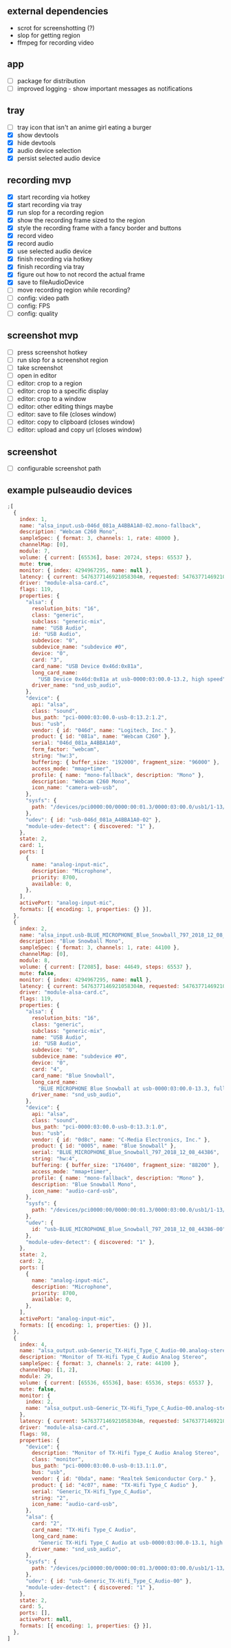 ## external dependencies

- scrot for screenshotting (?)
- slop for getting region
- ffmpeg for recording video

## app

- [ ] package for distribution
- [ ] improved logging - show important messages as notifications

## tray

- [ ] tray icon that isn't an anime girl eating a burger
- [x] show devtools
- [x] hide devtools
- [x] audio device selection
- [x] persist selected audio device

## recording mvp

- [x] start recording via hotkey
- [x] start recording via tray
- [x] run slop for a recording region
- [x] show the recording frame sized to the region
- [x] style the recording frame with a fancy border and buttons
- [x] record video
- [x] record audio
- [x] use selected audio device
- [x] finish recording via hotkey
- [x] finish recording via tray
- [x] figure out how to not record the actual frame
- [x] save to fileAudioDevice
- [ ] move recording region while recording?
- [ ] config: video path
- [ ] config: FPS
- [ ] config: quality

## screenshot mvp

- [ ] press screenshot hotkey
- [ ] run slop for a screenshot region
- [ ] take screenshot
- [ ] open in editor
- [ ] editor: crop to a region
- [ ] editor: crop to a specific display
- [ ] editor: crop to a window
- [ ] editor: other editing things maybe
- [ ] editor: save to file (closes window)
- [ ] editor: copy to clipboard (closes window)
- [ ] editor: upload and copy url (closes window)

## screenshot

- [ ] configurable screenshot path

## example pulseaudio devices

```js
;[
  {
    index: 1,
    name: "alsa_input.usb-046d_081a_A4BBA1A0-02.mono-fallback",
    description: "Webcam C260 Mono",
    sampleSpec: { format: 3, channels: 1, rate: 48000 },
    channelMap: [0],
    module: 7,
    volume: { current: [65536], base: 20724, steps: 65537 },
    mute: true,
    monitor: { index: 4294967295, name: null },
    latency: { current: 5476377146921058304n, requested: 5476377146921058304n },
    driver: "module-alsa-card.c",
    flags: 119,
    properties: {
      "alsa": {
        resolution_bits: "16",
        class: "generic",
        subclass: "generic-mix",
        name: "USB Audio",
        id: "USB Audio",
        subdevice: "0",
        subdevice_name: "subdevice #0",
        device: "0",
        card: "3",
        card_name: "USB Device 0x46d:0x81a",
        long_card_name:
          "USB Device 0x46d:0x81a at usb-0000:03:00.0-13.2, high speed",
        driver_name: "snd_usb_audio",
      },
      "device": {
        api: "alsa",
        class: "sound",
        bus_path: "pci-0000:03:00.0-usb-0:13.2:1.2",
        bus: "usb",
        vendor: { id: "046d", name: "Logitech, Inc." },
        product: { id: "081a", name: "Webcam C260" },
        serial: "046d_081a_A4BBA1A0",
        form_factor: "webcam",
        string: "hw:3",
        buffering: { buffer_size: "192000", fragment_size: "96000" },
        access_mode: "mmap+timer",
        profile: { name: "mono-fallback", description: "Mono" },
        description: "Webcam C260 Mono",
        icon_name: "camera-web-usb",
      },
      "sysfs": {
        path: "/devices/pci0000:00/0000:00:01.3/0000:03:00.0/usb1/1-13/1-13.2/1-13.2:1.2/sound/card3",
      },
      "udev": { id: "usb-046d_081a_A4BBA1A0-02" },
      "module-udev-detect": { discovered: "1" },
    },
    state: 2,
    card: 1,
    ports: [
      {
        name: "analog-input-mic",
        description: "Microphone",
        priority: 8700,
        available: 0,
      },
    ],
    activePort: "analog-input-mic",
    formats: [{ encoding: 1, properties: {} }],
  },
  {
    index: 2,
    name: "alsa_input.usb-BLUE_MICROPHONE_Blue_Snowball_797_2018_12_08_44386-00.mono-fallback",
    description: "Blue Snowball Mono",
    sampleSpec: { format: 3, channels: 1, rate: 44100 },
    channelMap: [0],
    module: 8,
    volume: { current: [72085], base: 44649, steps: 65537 },
    mute: false,
    monitor: { index: 4294967295, name: null },
    latency: { current: 5476377146921058304n, requested: 5476377146921058304n },
    driver: "module-alsa-card.c",
    flags: 119,
    properties: {
      "alsa": {
        resolution_bits: "16",
        class: "generic",
        subclass: "generic-mix",
        name: "USB Audio",
        id: "USB Audio",
        subdevice: "0",
        subdevice_name: "subdevice #0",
        device: "0",
        card: "4",
        card_name: "Blue Snowball",
        long_card_name:
          "BLUE MICROPHONE Blue Snowball at usb-0000:03:00.0-13.3, full speed",
        driver_name: "snd_usb_audio",
      },
      "device": {
        api: "alsa",
        class: "sound",
        bus_path: "pci-0000:03:00.0-usb-0:13.3:1.0",
        bus: "usb",
        vendor: { id: "0d8c", name: "C-Media Electronics, Inc." },
        product: { id: "0005", name: "Blue Snowball" },
        serial: "BLUE_MICROPHONE_Blue_Snowball_797_2018_12_08_44386",
        string: "hw:4",
        buffering: { buffer_size: "176400", fragment_size: "88200" },
        access_mode: "mmap+timer",
        profile: { name: "mono-fallback", description: "Mono" },
        description: "Blue Snowball Mono",
        icon_name: "audio-card-usb",
      },
      "sysfs": {
        path: "/devices/pci0000:00/0000:00:01.3/0000:03:00.0/usb1/1-13/1-13.3/1-13.3:1.0/sound/card4",
      },
      "udev": {
        id: "usb-BLUE_MICROPHONE_Blue_Snowball_797_2018_12_08_44386-00",
      },
      "module-udev-detect": { discovered: "1" },
    },
    state: 2,
    card: 2,
    ports: [
      {
        name: "analog-input-mic",
        description: "Microphone",
        priority: 8700,
        available: 0,
      },
    ],
    activePort: "analog-input-mic",
    formats: [{ encoding: 1, properties: {} }],
  },
  {
    index: 4,
    name: "alsa_output.usb-Generic_TX-Hifi_Type_C_Audio-00.analog-stereo.monitor",
    description: "Monitor of TX-Hifi Type_C Audio Analog Stereo",
    sampleSpec: { format: 3, channels: 2, rate: 44100 },
    channelMap: [1, 2],
    module: 29,
    volume: { current: [65536, 65536], base: 65536, steps: 65537 },
    mute: false,
    monitor: {
      index: 2,
      name: "alsa_output.usb-Generic_TX-Hifi_Type_C_Audio-00.analog-stereo",
    },
    latency: { current: 5476377146921058304n, requested: 5476377146921058304n },
    driver: "module-alsa-card.c",
    flags: 98,
    properties: {
      "device": {
        description: "Monitor of TX-Hifi Type_C Audio Analog Stereo",
        class: "monitor",
        bus_path: "pci-0000:03:00.0-usb-0:13.1:1.0",
        bus: "usb",
        vendor: { id: "0bda", name: "Realtek Semiconductor Corp." },
        product: { id: "4c07", name: "TX-Hifi Type_C Audio" },
        serial: "Generic_TX-Hifi_Type_C_Audio",
        string: "2",
        icon_name: "audio-card-usb",
      },
      "alsa": {
        card: "2",
        card_name: "TX-Hifi Type_C Audio",
        long_card_name:
          "Generic TX-Hifi Type_C Audio at usb-0000:03:00.0-13.1, high speed",
        driver_name: "snd_usb_audio",
      },
      "sysfs": {
        path: "/devices/pci0000:00/0000:00:01.3/0000:03:00.0/usb1/1-13/1-13.1/1-13.1:1.0/sound/card2",
      },
      "udev": { id: "usb-Generic_TX-Hifi_Type_C_Audio-00" },
      "module-udev-detect": { discovered: "1" },
    },
    state: 2,
    card: 5,
    ports: [],
    activePort: null,
    formats: [{ encoding: 1, properties: {} }],
  },
]
```
